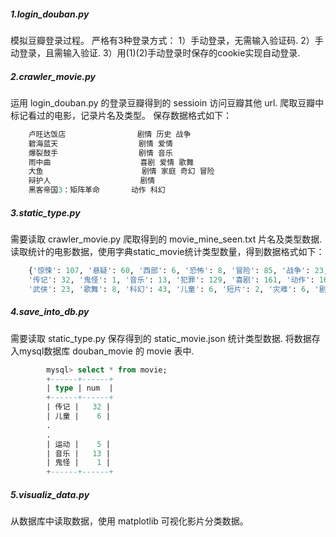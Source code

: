 ##### 1.login_douban.py
模拟豆瓣登录过程。
严格有3种登录方式：
1）手动登录，无需输入验证码.
2）手动登录，且需输入验证.
3）用(1)(2)手动登录时保存的cookie实现自动登录.
  
##### 2.crawler_movie.py
运用 login_douban.py 的登录豆瓣得到的 sessioin 访问豆瓣其他 url.
爬取豆瓣中标记看过的电影，记录片名及类型。
保存数据格式如下：
```python
	卢旺达饭店                剧情 历史 战争
	碧海蓝天                  剧情 爱情
	爆裂鼓手                  剧情 音乐
	雨中曲                    喜剧 爱情 歌舞
	大鱼                      剧情 家庭 奇幻 冒险
	辩护人                    剧情
	黑客帝国3：矩阵革命       动作 科幻
```

##### 3.static_type.py
需要读取 crawler_movie.py 爬取得到的 movie_mine_seen.txt 片名及类型数据.
读取统计的电影数据，使用字典static_movie统计类型数量，得到数据格式如下：
```python
    {'惊悚': 107, '悬疑': 60, '西部': 6, '恐怖': 8, '冒险': 85, '战争': 23, '爱情': 159, '奇幻': 66, '运动': 5,
    '传记': 32, '鬼怪': 1, '音乐': 13, '犯罪': 129, '喜剧': 161, '动作': 164, '家庭': 46, '同性': 11, '历史': 30,
    '武侠': 23, '歌舞': 8, '科幻': 43, '儿童': 6, '短片': 2, '灾难': 6, '剧情': 374, '动画': 41, '古装': 40, '情色': 6}
```

##### 4.save_into_db.py
需要读取 static_type.py 保存得到的 static_movie.json 统计类型数据.
将数据存入mysql数据库 douban_movie 的 movie 表中.
```sql
        mysql> select * from movie;
        +------+------+
        | type | num  |
        +------+------+
        | 传记 |   32 |
        | 儿童 |    6 |
        .
        .
        | 运动 |    5 |
        | 音乐 |   13 |
        | 鬼怪 |    1 |
        +------+------+
```
		
##### 5.visualiz_data.py
从数据库中读取数据，使用 matplotlib 可视化影片分类数据。
